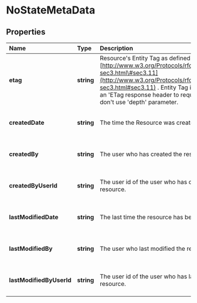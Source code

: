 # NoStateMetaData

## Properties

| Name | Type | Description | Notes |
| :--- | :--- | :--- | :--- |
| **etag** | **string** | Resource\'s Entity Tag as defined in [http://www.w3.org/Protocols/rfc2616/rfc2616-sec3.html\#sec3.11](http://www.w3.org/Protocols/rfc2616/rfc2616-sec3.html#sec3.11) . Entity Tag is also added as an \'ETag response header to requests which don\'t use \'depth\' parameter. | \[optional\] \[readonly\] \[default to undefined\] |
| **createdDate** | **string** | The time the Resource was created | \[optional\] \[readonly\] \[default to undefined\] |
| **createdBy** | **string** | The user who has created the resource. | \[optional\] \[readonly\] \[default to undefined\] |
| **createdByUserId** | **string** | The user id of the user who has created the resource. | \[optional\] \[readonly\] \[default to undefined\] |
| **lastModifiedDate** | **string** | The last time the resource has been modified | \[optional\] \[readonly\] \[default to undefined\] |
| **lastModifiedBy** | **string** | The user who last modified the resource. | \[optional\] \[readonly\] \[default to undefined\] |
| **lastModifiedByUserId** | **string** | The user id of the user who has last modified the resource. | \[optional\] \[readonly\] \[default to undefined\] |

